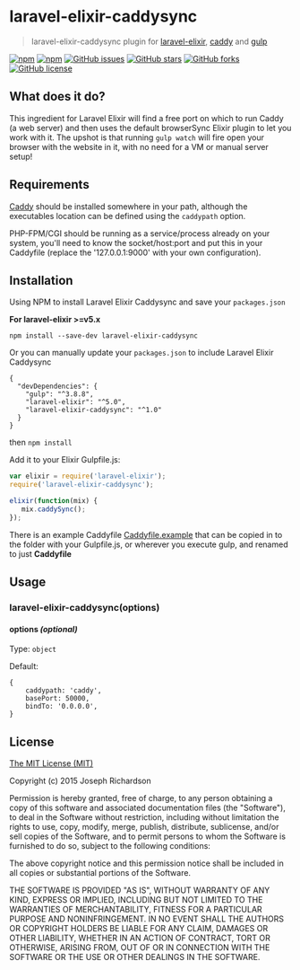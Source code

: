 # laravel-elixir-caddysync
> laravel-elixir-caddysync plugin for [laravel-elixir](https://github.com/laravel/elixir), [caddy](https://github.com/mholt/caddy) and [gulp](https://github.com/wearefractal/gulp)

[![npm](https://img.shields.io/npm/v/laravel-elixir-caddysync.svg)](https://www.npmjs.com/package/laravel-elixir-caddysync)
[![npm](https://img.shields.io/npm/dm/laravel-elixir-caddysync.svg)](https://www.npmjs.com/package/laravel-elixir-caddysync)
[![GitHub issues](https://img.shields.io/github/issues/4nd/laravel-elixir-caddysync.svg)](https://github.com/4nd/laravel-elixir-caddysync/issues)
[![GitHub stars](https://img.shields.io/github/stars/4nd/laravel-elixir-caddysync.svg)](https://github.com/4nd/laravel-elixir-caddysync/stargazers)
[![GitHub forks](https://img.shields.io/github/forks/4nd/laravel-elixir-caddysync.svg)](https://github.com/4nd/laravel-elixir-caddysync/network)
[![GitHub license](https://img.shields.io/github/license/4nd/laravel-elixir-caddysync.svg)](https://github.com/4nd/laravel-elixir-caddysync)

## What does it do?

This ingredient for Laravel Elixir will find a free port on which to run Caddy (a web server) and then uses the default browserSync Elixir plugin to let you work with it.  The upshot is that running `gulp watch` will fire open your browser with the website in it, with no need for a VM or manual server setup!

## Requirements
[Caddy](https://github.com/mholt/caddy) should be installed somewhere in your path, although the executables location can be defined using the `caddypath` option.

PHP-FPM/CGI should be running as a service/process already on your system, you'll need to know the socket/host:port and put this in your Caddyfile (replace the '127.0.0.1:9000' with your own configuration).

## Installation

Using NPM to install Laravel Elixir Caddysync and save your `packages.json`

**For laravel-elixir >=v5.x**
```
npm install --save-dev laravel-elixir-caddysync
```

Or you can manually update your `packages.json` to include Laravel Elixir Caddysync

```
{
  "devDependencies": {
    "gulp": "^3.8.8",
    "laravel-elixir": "^5.0",
    "laravel-elixir-caddysync": "^1.0"
  }
}
```

then `npm install`

Add it to your Elixir Gulpfile.js:

```js
var elixir = require('laravel-elixir');
require('laravel-elixir-caddysync');

elixir(function(mix) {
   mix.caddySync();
});
```

There is an example Caddyfile [Caddyfile.example](https://github.com/4nd/laravel-elixir-caddysync/blob/master/Caddyfile.example) that can be copied in to the folder with your Gulpfile.js, or wherever you execute gulp, and renamed to just **Caddyfile**


## Usage

### laravel-elixir-caddysync(options)

#### options _(optional)_
Type: `object`

Default:
```
{
    caddypath: 'caddy',
    basePort: 50000,
    bindTo: '0.0.0.0',
}
```

## License

[The MIT License (MIT)](http://en.wikipedia.org/wiki/MIT_License)

Copyright (c) 2015 Joseph Richardson

Permission is hereby granted, free of charge, to any person obtaining a copy of this software and associated documentation files (the "Software"), to deal in the Software without restriction, including without limitation the rights to use, copy, modify, merge, publish, distribute, sublicense, and/or sell copies of the Software, and to permit persons to whom the Software is furnished to do so, subject to the following conditions:

The above copyright notice and this permission notice shall be included in all copies or substantial portions of the Software.

THE SOFTWARE IS PROVIDED "AS IS", WITHOUT WARRANTY OF ANY KIND, EXPRESS OR IMPLIED, INCLUDING BUT NOT LIMITED TO THE WARRANTIES OF MERCHANTABILITY, FITNESS FOR A PARTICULAR PURPOSE AND NONINFRINGEMENT. IN NO EVENT SHALL THE AUTHORS OR COPYRIGHT HOLDERS BE LIABLE FOR ANY CLAIM, DAMAGES OR OTHER LIABILITY, WHETHER IN AN ACTION OF CONTRACT, TORT OR OTHERWISE, ARISING FROM, OUT OF OR IN CONNECTION WITH THE SOFTWARE OR THE USE OR OTHER DEALINGS IN THE SOFTWARE.

